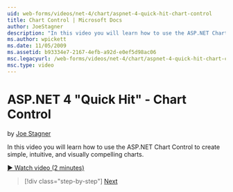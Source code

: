 ```yaml
---
uid: web-forms/videos/net-4/chart/aspnet-4-quick-hit-chart-control
title: Chart Control | Microsoft Docs
author: JoeStagner
description: "In this video you will learn how to use the ASP.NET Chart Control to create simple, intuitive, and visually compelling charts."
ms.author: wpickett
ms.date: 11/05/2009
ms.assetid: b93334e7-2167-4efb-a92d-e0ef5d98ac06
msc.legacyurl: /web-forms/videos/net-4/chart/aspnet-4-quick-hit-chart-control
msc.type: video
---
```

# ASP.NET 4 "Quick Hit" - Chart Control

by [Joe Stagner](https://github.com/JoeStagner)

In this video you will learn how to use the ASP.NET Chart Control to create simple, intuitive, and visually compelling charts. 

[&#9654; Watch video (2 minutes)](https://channel9.msdn.com/Blogs/ASP-NET-Site-Videos/aspnet-4-quick-hit-chart-control)

> [!div class="step-by-step"]
> [Next](aspnet-4-how-do-i-introducing-the-new-chart-control-in-visual-studio-2010.md)

